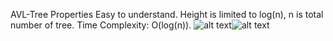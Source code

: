AVL-Tree Properties
Easy to understand.
Height is limited to log(n), n is total number of tree.
Time Complexity: O(log(n)).
![alt text](image.png)![alt text](image-1.png)